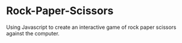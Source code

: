 # Rock-Paper-Scissors
Using Javascript to create an interactive game of rock paper scissors against the computer.
